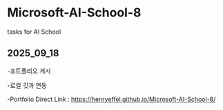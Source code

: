 # Microsoft-AI-School-8
tasks for AI School

## 2025_09_18
-포트폴리오 게시

-로컬 깃과 연동 

-Portfolio Direct Link : https://henryeffel.github.io/Microsoft-AI-School-8/
